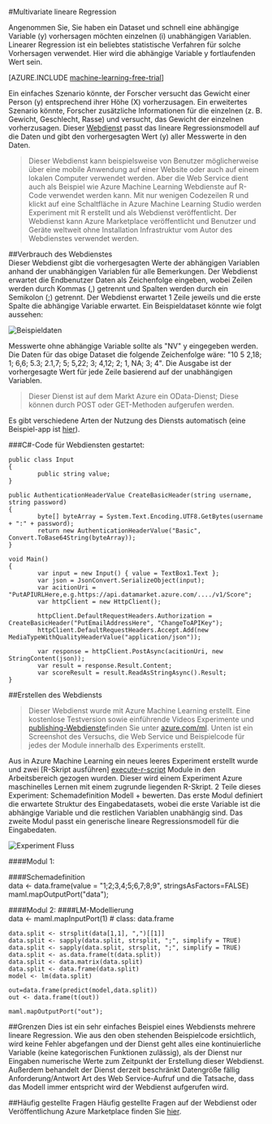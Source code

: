 <properties 
    pageTitle="Lineare Regression multivariaten | Microsoft Azure" 
    description="Multivariate lineare Regression" 
    services="machine-learning" 
    documentationCenter="" 
    authors="jaymathe" 
    manager="jhubbard" 
    editor="cgronlun"/>

<tags 
    ms.service="machine-learning" 
    ms.workload="data-services" 
    ms.tgt_pltfrm="na" 
    ms.devlang="na" 
    ms.topic="article" 
    ms.date="09/14/2016" 
    ms.author="jaymathe"/> 


#<a name="multivariate-linear-regression"></a>Multivariate lineare Regression   
 

 
Angenommen Sie, Sie haben ein Dataset und schnell eine abhängige Variable (y) vorhersagen möchten einzelnen (i) unabhängigen Variablen. Linearer Regression ist ein beliebtes statistische Verfahren für solche Vorhersagen verwendet. Hier wird die abhängige Variable y fortlaufenden Wert sein.  


[AZURE.INCLUDE [machine-learning-free-trial](../../includes/machine-learning-free-trial.md)]  

Ein einfaches Szenario könnte, der Forscher versucht das Gewicht einer Person (y) entsprechend ihrer Höhe (X) vorherzusagen. Ein erweitertes Szenario könnte, Forscher zusätzliche Informationen für die einzelnen (z. B. Gewicht, Geschlecht, Rasse) und versucht, das Gewicht der einzelnen vorherzusagen. Dieser [Webdienst]( https://datamarket.azure.com/dataset/aml_labs/multivariate_regression) passt das lineare Regressionsmodell auf die Daten und gibt den vorhergesagten Wert (y) aller Messwerte in den Daten.

>Dieser Webdienst kann beispielsweise von Benutzer möglicherweise über eine mobile Anwendung auf einer Website oder auch auf einem lokalen Computer verwendet werden. Aber die Web Service dient auch als Beispiel wie Azure Machine Learning Webdienste auf R-Code verwendet werden kann. Mit nur wenigen Codezeilen R und klickt auf eine Schaltfläche in Azure Machine Learning Studio werden Experiment mit R erstellt und als Webdienst veröffentlicht. Der Webdienst kann Azure Marketplace veröffentlicht und Benutzer und Geräte weltweit ohne Installation Infrastruktur vom Autor des Webdienstes verwendet werden.  

##<a name="consumption-of-web-service"></a>Verbrauch des Webdienstes  
Dieser Webdienst gibt die vorhergesagten Werte der abhängigen Variablen anhand der unabhängigen Variablen für alle Bemerkungen. Der Webdienst erwartet die Endbenutzer Daten als Zeichenfolge eingeben, wobei Zeilen werden durch Kommas (,) getrennt und Spalten werden durch ein Semikolon (;) getrennt. Der Webdienst erwartet 1 Zeile jeweils und die erste Spalte die abhängige Variable erwartet. Ein Beispieldataset könnte wie folgt aussehen:

![Beispieldaten][1]

Messwerte ohne abhängige Variable sollte als "NV" y eingegeben werden. Die Daten für das obige Dataset die folgende Zeichenfolge wäre: "10 5 2,18; 1; 6,6; 5.3; 2.1,7; 5; 5,22; 3; 4,12; 2; 1, NA; 3; 4". Die Ausgabe ist der vorhergesagte Wert für jede Zeile basierend auf der unabhängigen Variablen. 

>Dieser Dienst ist auf dem Markt Azure ein OData-Dienst; Diese können durch POST oder GET-Methoden aufgerufen werden. 

Es gibt verschiedene Arten der Nutzung des Diensts automatisch (eine Beispiel-app ist [hier](http://microsoftazuremachinelearning.azurewebsites.net/MultipleLinearRegressionService.aspx )).

###<a name="starting-c-code-for-web-service-consumption"></a>C#-Code für Webdiensten gestartet:

    public class Input
    {
            public string value;
    }
    
    public AuthenticationHeaderValue CreateBasicHeader(string username, string password)
    {
            byte[] byteArray = System.Text.Encoding.UTF8.GetBytes(username + ":" + password);
            return new AuthenticationHeaderValue("Basic", Convert.ToBase64String(byteArray));
    }
    
    void Main()
    {
            var input = new Input() { value = TextBox1.Text };
            var json = JsonConvert.SerializeObject(input);
            var acitionUri = "PutAPIURLHere,e.g.https://api.datamarket.azure.com/..../v1/Score";
            var httpClient = new HttpClient();
    
            httpClient.DefaultRequestHeaders.Authorization = CreateBasicHeader("PutEmailAddressHere", "ChangeToAPIKey");
            httpClient.DefaultRequestHeaders.Accept.Add(new MediaTypeWithQualityHeaderValue("application/json"));
    
            var response = httpClient.PostAsync(acitionUri, new StringContent(json));
            var result = response.Result.Content;
            var scoreResult = result.ReadAsStringAsync().Result;
    }




##<a name="creation-of-web-service"></a>Erstellen des Webdiensts  
>Dieser Webdienst wurde mit Azure Machine Learning erstellt. Eine kostenlose Testversion sowie einführende Videos Experimente und [publishing-Webdienste](machine-learning-publish-a-machine-learning-web-service.md)finden Sie unter [azure.com/ml](http://azure.com/ml). Unten ist ein Screenshot des Versuchs, die Web Service und Beispielcode für jedes der Module innerhalb des Experiments erstellt.


Aus in Azure Machine Learning ein neues leeres Experiment erstellt wurde und zwei [R-Skript ausführen] [ execute-r-script] Module in den Arbeitsbereich gezogen wurden. Dieser wird einem Experiment Azure maschinelles Lernen mit einem zugrunde liegenden R-Skript. 2 Teile dieses Experiment: Schemadefinition Modell + bewerten. Das erste Modul definiert die erwartete Struktur des Eingabedatasets, wobei die erste Variable ist die abhängige Variable und die restlichen Variablen unabhängig sind. Das zweite Modul passt ein generische lineare Regressionsmodell für die Eingabedaten.  
  
![Experiment Fluss][3]

####<a name="module-1"></a>Modul 1:
 
####<a name="schema-definition"></a>Schemadefinition  
    data <- data.frame(value = "1;2;3,4;5;6,7;8;9", stringsAsFactors=FALSE) maml.mapOutputPort("data");  

####<a name="module-2"></a>Modul 2:
####<a name="lm-modeling"></a>LM-Modellierung   
    data <- maml.mapInputPort(1) # class: data.frame  
  
    data.split <- strsplit(data[1,1], ",")[[1]]  
    data.split <- sapply(data.split, strsplit, ";", simplify = TRUE)  
    data.split <- sapply(data.split, strsplit, ";", simplify = TRUE)  
    data.split <- as.data.frame(t(data.split)) 
    data.split <- data.matrix(data.split) 
    data.split <- data.frame(data.split) 
    model <- lm(data.split)  

    out=data.frame(predict(model,data.split))  
    out <- data.frame(t(out))

    maml.mapOutputPort("out");  
 
##<a name="limitations"></a>Grenzen
Dies ist ein sehr einfaches Beispiel eines Webdiensts mehrere lineare Regression. Wie aus den oben stehenden Beispielcode ersichtlich, wird keine Fehler abgefangen und der Dienst geht alles eine kontinuierliche Variable (keine kategorischen Funktionen zulässig), als der Dienst nur Eingaben numerische Werte zum Zeitpunkt der Erstellung dieser Webdienst. Außerdem behandelt der Dienst derzeit beschränkt Datengröße fällig Anforderung/Antwort Art des Web Service-Aufruf und die Tatsache, dass das Modell immer entspricht wird der Webdienst aufgerufen wird. 

##<a name="faq"></a>Häufig gestellte Fragen
Häufig gestellte Fragen auf der Webdienst oder Veröffentlichung Azure Marketplace finden Sie [hier](machine-learning-marketplace-faq.md).

[1]: ./media/machine-learning-r-csharp-multivariate-linear-regression/multireg-img1.png
[2]: ./media/machine-learning-r-csharp-multivariate-linear-regression/multireg-img2.png
[3]: ./media/machine-learning-r-csharp-multivariate-linear-regression/multireg-img3.png


<!-- Module References -->
[execute-r-script]: https://msdn.microsoft.com/library/azure/30806023-392b-42e0-94d6-6b775a6e0fd5/
 
